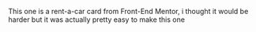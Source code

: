 This one is a rent-a-car card from Front-End Mentor, i thought it would be harder but it was actually pretty easy to make this one
